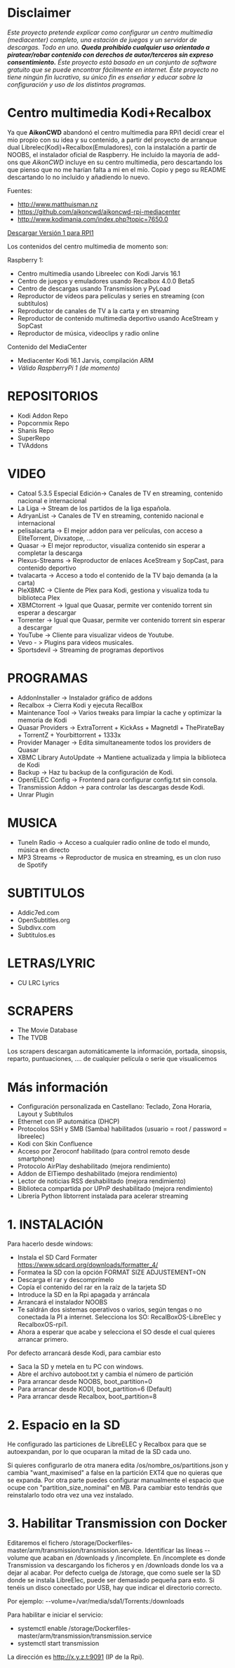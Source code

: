 
# Disclaimer

*Este proyecto pretende explicar como configurar un centro multimedia (mediacenter) completo, una estación de juegos y un servidor de descargas. Todo en uno. __Queda prohibido cualquier uso orientado a piratear/robar contenido con derechos de autor/terceros sin expreso consentimiento.__ Éste proyecto está basado en un conjunto de software gratuito que se puede encontrar fácilmente en internet. Éste proyecto no tiene ningún fin lucrativo, su único fin es enseñar y educar sobre la configuración y uso de los distintos programas.*

# Centro multimedia Kodi+Recalbox

Ya que **AikonCWD** abandonó el centro multimedia para RPi1 decidí crear el mio propio con su idea y su contenido, a partir del proyecto de arranque dual Librelec(Kodi)+Recalbox(Emuladores), con la instalación a partir de NOOBS, el instalador oficial de Raspberry. He incluido la mayoría de add-ons que *AikonCWD* incluye en su centro multimedia, pero descartando los que pienso que no me harían falta a mi en el mío. Copio y pego  su README descartando lo no incluido y añadiendo lo nuevo.

Fuentes:

* http://www.matthuisman.nz
* https://github.com/aikoncwd/aikoncwd-rpi-mediacenter
* http://www.kodimania.com/index.php?topic=7650.0


[Descargar Versión 1 para RPI1](https://mega.nz/#!rpUnSDzL!vfiMDYrP62-gL46Rce2YTcDzu_fKwO_qzgv9mfUkCws)


Los contenidos del centro multimedia de momento son:

Raspberry 1:

* Centro multimedia usando Libreelec con Kodi Jarvis 16.1
* Centro de juegos y emuladores usando Recalbox 4.0.0 Beta5
* Centro de descargas usando Transmission y PyLoad
* Reproductor de vídeos para películas y series en streaming (con subtítulos)
* Reproductor de canales de TV a la carta y en streaming
* Reproductor de contenido multimedia deportivo usando AceStream y SopCast
* Reproductor de música, videoclips y radio online


Contenido del MediaCenter

* Mediacenter Kodi 16.1 Jarvis, compilación ARM
* *Válido RaspberryPi 1 (de momento)*

# REPOSITORIOS

* Kodi Addon Repo
* Popcornmix Repo
* Shanis Repo
* SuperRepo
* TVAddons

# VIDEO

* Catoal 5.3.5 Especial Edición-> Canales de TV en streaming, contenido nacional e internacional
* La Liga -> Stream de los partidos de la liga española.
* AdryanList -> Canales de TV en streaming, contenido nacional e internacional
* pelisalacarta -> El mejor addon para ver películas, con acceso a EliteTorrent, Divxatope, ...
* Quasar -> El mejor reproductor, visualiza contenido sin esperar a completar la descarga
* Plexus-Streams -> Reproductor de enlaces AceStream y SopCast, para contenido deportivo
* tvalacarta -> Acceso a todo el contenido de la TV bajo demanda (a la carta)
* PleXBMC -> Cliente de Plex para Kodi, gestiona y visualiza toda tu biblioteca Plex
* XBMCtorrent -> Igual que Quasar, permite ver contenido torrent sin esperar a descargar
* Torrenter -> Igual que Quasar, permite ver contenido torrent sin esperar a descargar
* YouTube -> Cliente para visualizar videos de Youtube.
* Vevo - > Plugins para videos musicales.
* Sportsdevil -> Streaming de programas deportivos

# PROGRAMAS

* AddonInstaller -> Instalador gráfico de addons
* Recalbox -> Cierra Kodi y ejecuta RecalBox
* Maintenance Tool -> Varios tweaks para limpiar la cache y optimizar la memoria de Kodi
* Quasar Providers -> ExtraTorrent + KickAss + Magnetdl + ThePirateBay + TorrentZ + Yourbittorrent + 1333x
* Provider Manager -> Edita simultaneamente todos los providers de Quasar
* XBMC Library AutoUpdate -> Mantiene actualizada y limpia la biblioteca de Kodi
* Backup -> Haz tu backup de la configuración de Kodi.
* OpenELEC Config -> Frontend para configurar config.txt sin consola.
* Transmission Addon -> para controlar las descargas desde Kodi.
* Unrar Plugin

# MUSICA

* TuneIn Radio -> Acceso a cualquier radio online de todo el mundo, música en directo
* MP3 Streams -> Reproductor de musica en streaming, es un clon ruso de Spotify

# SUBTITULOS

* Addic7ed.com
* OpenSubtitles.org
* Subdivx.com
* Subtitulos.es

# LETRAS/LYRIC

* CU LRC Lyrics

# SCRAPERS

* The Movie Database
* The TVDB

Los scrapers descargan automáticamente la información, portada, sinopsis, reparto, puntuaciones, .... de cualquier película o serie que visualicemos

# Más información

* Configuración personalizada en Castellano: Teclado, Zona Horaria, Layout y Subtítulos
* Ethernet con IP automática (DHCP)
* Protocolos SSH y SMB (Samba) habilitados (usuario = root / password = libreelec)
* Kodi con Skin Confluence
* Acceso por Zeroconf habilitado (para control remoto desde smartphone)
* Protocolo AirPlay deshabilitado (mejora rendimiento)
* Addon de ElTiempo deshabilitado (mejora rendimiento)
* Lector de noticias RSS deshabilitado (mejora rendimiento)
* Biblioteca compartida por UPnP deshabilitado (mejora rendimiento)
* Librería Python libtorrent instalada para acelerar streaming

# 1. INSTALACIÓN

Para hacerlo desde windows:

* Instala el SD Card Formater https://www.sdcard.org/downloads/formatter_4/
* Formatea la SD con la opción FORMAT SIZE ADJUSTEMENT=ON
* Descarga el rar y descomprímelo
* Copía el contenido del rar en la raíz de la tarjeta SD
* Introduce la SD en la Rpi apagada y arráncala
* Arrancará el instalador NOOBS
* Te saldrán dos sistemas operativos o varios, según tengas o no conectada la PI a internet. Selecciona los SO: RecalBoxOS-LibreElec y RecalboxOS-rpi1.
* Ahora a esperar que acabe y selecciona el SO desde el cual quieres arrancar primero.

Por defecto arrancará desde Kodi, para cambiar esto
* Saca la SD y metela en tu PC con windows.
* Abre el archivo autoboot.txt y cambia el número de partición
* Para arrancar desde NOOBS, boot_partition=0
* Para arrancar desde KODI, boot_partition=6    (Default)
* Para arrancar desde Recalbox, boot_partition=8

# 2. Espacio en la SD

He configurado las particiones de LibreELEC y Recalbox para que se autoexpandan, por lo que ocuparan la mitad de la SD cada uno.

Si quieres configurarlo de otra manera edita /os/nombre_os/partitions.json y cambia "want_maximised" a false en la partición EXT4 que no quieras que se expanda. Por otra parte puedes configurar manualmente el espacio que ocupe con "partition_size_nominal" en MB.
Para cambiar esto tendrás que reinstalarlo todo otra vez una vez instalado.

# 3. Habilitar Transmission con Docker

Editaremos el fichero /storage/Dockerfiles-master/arm/transmission/transmission.service. Identificar las líneas --volume que acaban en /downloads y /incomplete. En /incomplete es donde Transmission va descargando los ficheros y en /downloads donde los va a dejar al acabar. Por defecto cuelga de /storage, que como suele ser la SD donde se instala LibreElec, puede ser demasiado pequeña para esto. Si tenéis un disco conectado por USB, hay que indicar el directorio correcto. 

Por ejemplo:
--volume=/var/media/sda1/Torrents:/downloads

Para habilitar e iniciar el servicio:

* systemctl enable /storage/Dockerfiles-master/arm/transmission/transmission.service
* systemctl start transmission

La dirección es http://x.y.z.t:9091 (IP de la Rpi).
